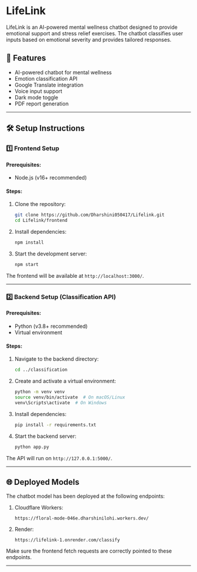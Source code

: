 # LifeLink

LifeLink is an AI-powered mental wellness chatbot designed to provide emotional support and stress relief exercises. The chatbot classifies user inputs based on emotional severity and provides tailored responses.

## 🚀 Features
- AI-powered chatbot for mental wellness
- Emotion classification API
- Google Translate integration
- Voice input support
- Dark mode toggle
- PDF report generation

---

## 🛠️ Setup Instructions

### 1️⃣ Frontend Setup

#### Prerequisites:
- Node.js (v16+ recommended)

#### Steps:
1. Clone the repository:
   ```sh
   git clone https://github.com/Dharshini050417/Lifelink.git
   cd Lifelink/frontend
   ```
2. Install dependencies:
   ```sh
   npm install
   ```
3. Start the development server:
   ```sh
   npm start
   ```

The frontend will be available at `http://localhost:3000/`.

---

### 2️⃣ Backend Setup (Classification API)

#### Prerequisites:
- Python (v3.8+ recommended)
- Virtual environment

#### Steps:
1. Navigate to the backend directory:
   ```sh
   cd ../classification
   ```
2. Create and activate a virtual environment:
   ```sh
   python -m venv venv
   source venv/bin/activate  # On macOS/Linux
   venv\Scripts\activate  # On Windows
   ```
3. Install dependencies:
   ```sh
   pip install -r requirements.txt
   ```
4. Start the backend server:
   ```sh
   python app.py
   ```

The API will run on `http://127.0.0.1:5000/`.

---

## 🌐 Deployed Models
The chatbot model has been deployed at the following endpoints:
1. Cloudflare Workers:
   ```
   https://floral-mode-046e.dharshinilohi.workers.dev/
   ```
2. Render:
   ```
   https://lifelink-1.onrender.com/classify
   ```

Make sure the frontend fetch requests are correctly pointed to these endpoints.

---


